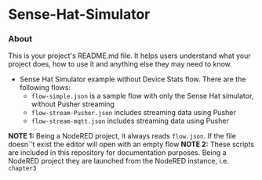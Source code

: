 Sense-Hat-Simulator
===================

### About

This is your project's README.md file. It helps users understand what your
project does, how to use it and anything else they may need to know.

- Sense Hat Simulator example without Device Stats flow. There are the following flows:
    - `flow-simple.json` is a sample flow with only the Sense Hat simulator, without Pusher streaming
    - `flow-stream-Pusher.json` includes streaming data using Pusher
    - `flow-stream-mqtt.json` includes streaming data using Pusher

**NOTE 1:** Being a NodeRED project, it always reads `flow.json`. If the file doesn´'t exist the editor will open with an empty flow
**NOTE 2:** These scripts are included in this repository for documentation purposes. Being a NodeRED project they are launched from the NodeRED instance, i.e. `chapter3`